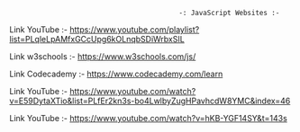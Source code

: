                                               -: JavaScript Websites :-
                                                       
Link YouTube :- https://www.youtube.com/playlist?list=PLqleLpAMfxGCcUpg6kOLnqbSDiWrbxSIL

Link w3schools :- https://www.w3schools.com/js/

Link Codecademy :- https://www.codecademy.com/learn

Link YouTube :- https://www.youtube.com/watch?v=E59DytaXTio&list=PLfEr2kn3s-bo4LwlbyZugHPavhcdW8YMC&index=46

Link YouTube :- https://www.youtube.com/watch?v=hKB-YGF14SY&t=143s
